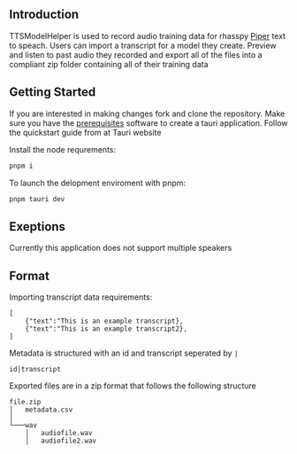 ## Introduction

TTSModelHelper is used to record audio training data for rhasspy [Piper](https://github.com/rhasspy/piper) text to speach. Users can import a transcript for a model they create. Preview and listen to past audio they recorded and export all of the files into a compliant zip folder containing all of their training data 

## Getting Started
If you are interested in making changes fork and clone the repository.
Make sure you have the [prerequisites](https://tauri.app/v1/guides/getting-started/prerequisites) software to create a tauri application. Follow the quickstart guide from at Tauri website 

Install the node requrements:
```sh
pnpm i
```
To launch the delopment enviroment with pnpm:
```sh
pnpm tauri dev
```

## Exeptions
Currently this application does not support multiple speakers

## Format
Importing transcript data requirements:
```
[
    {"text":"This is an example transcript},
    {"text":"This is an example transcript2},
]
```

Metadata is structured with an id and transcript seperated by `|` 

```id|transcript```

Exported files are in a zip format that follows the following structure
```
file.zip
│   metadata.csv    
│
└───wav
    │   audiofile.wav
    │   audiofile2.wav
```

